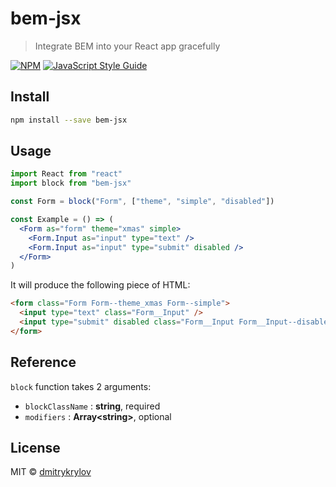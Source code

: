 # bem-jsx

> Integrate BEM into your React app gracefully

[![NPM](https://img.shields.io/npm/v/bem-jsx.svg)](https://www.npmjs.com/package/bem-jsx) [![JavaScript Style Guide](https://img.shields.io/badge/code_style-standard-brightgreen.svg)](https://standardjs.com)

## Install

```bash
npm install --save bem-jsx
```

## Usage

```jsx
import React from "react"
import block from "bem-jsx"

const Form = block("Form", ["theme", "simple", "disabled"])

const Example = () => (
  <Form as="form" theme="xmas" simple>
    <Form.Input as="input" type="text" />
    <Form.Input as="input" type="submit" disabled />
  </Form>
)
```

It will produce the following piece of HTML:

```html
<form class="Form Form--theme_xmas Form--simple">
  <input type="text" class="Form__Input" />
  <input type="submit" disabled class="Form__Input Form__Input--disabled" />
</form>
```

## Reference

`block` function takes 2 arguments:

- `blockClassName` : **string**, required
- `modifiers` : **Array\<string\>**, optional

## License

MIT © [dmitrykrylov](https://github.com/dmitrykrylov)

